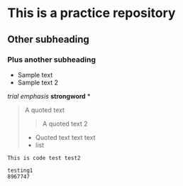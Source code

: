 # This is a practice repository
## Other subheading
### Plus another subheading

* Sample text 
* Sample text 2 

*trial emphasis*
__strongword__ *
> A quoted text
> > A quoted text 2
> * Quoted text text text 
> * list 

`This is code test test2`
``` 
testing1
8967747 
```
